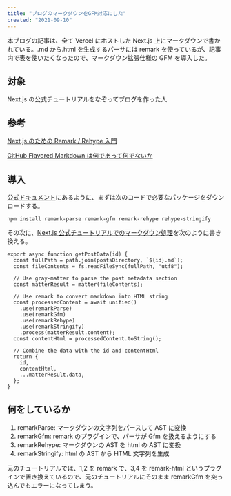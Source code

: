 ```yaml
---
title: "ブログのマークダウンをGFM対応にした"
created: "2021-09-10"
---
```


本ブログの記事は、全て Vercel にホストした Next.js 上にマークダウンで書かれている。.md から.html を生成するパーサには remark を使っているが、記事内で表を使いたくなったので、マークダウン拡張仕様の GFM を導入した。

## 対象

Next.js の公式チュートリアルをなぞってブログを作った人

## 参考

[Next.js のための Remark / Rehype 入門](https://qiita.com/sankentou/items/f8eadb5722f3b39bbbf8)

[GitHub Flavored Markdown は何であって何でないか](https://qiita.com/tk0miya/items/6b81e0e4563199037018)

## 導入

[公式ドキュメント](https://github.com/remarkjs/remark-gfm)にあるように、まずは次のコードで必要なパッケージをダウンロードする。

```
npm install remark-parse remark-gfm remark-rehype rehype-stringify
```

その次に、[Next.js 公式チュートリアルでのマークダウン処理](https://nextjs.org/learn/basics/dynamic-routes/render-markdown)を次のように書き換える。

```
export async function getPostData(id) {
  const fullPath = path.join(postsDirectory, `${id}.md`);
  const fileContents = fs.readFileSync(fullPath, "utf8");

  // Use gray-matter to parse the post metadata section
  const matterResult = matter(fileContents);

  // Use remark to convert markdown into HTML string
  const processedContent = await unified()
    .use(remarkParse)
    .use(remarkGfm)
    .use(remarkRehype)
    .use(remarkStringify)
    .process(matterResult.content);
  const contentHtml = processedContent.toString();

  // Combine the data with the id and contentHtml
  return {
    id,
    contentHtml,
    ...matterResult.data,
  };
}
```

## 何をしているか

1. remarkParse:
   マークダウンの文字列をパースして AST に変換
2. remarkGfm:
   remark のプラグインで、パーサが Gfm を扱えるようにする
3. remarkRehype:
   マークダウンの AST を html の AST に変換
4. remarkStringify:
   html の AST から HTML 文字列を生成

元のチュートリアルでは、1,2 を remark で、3,4 を remark-html というプラグインで置き換えているので、元のチュートリアルにそのまま remarkGfm を突っ込んでもエラーになってしまう。
